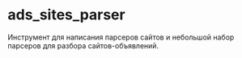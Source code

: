 ads_sites_parser
===========

Инструмент для написания парсеров сайтов и небольшой набор парсеров для разбора сайтов-объявлений.
